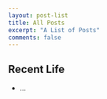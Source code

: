 ```yaml
---
layout: post-list
title: All Posts
excerpt: "A List of Posts"
comments: false
---
```


## Recent Life
* ...
